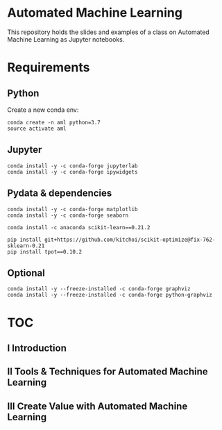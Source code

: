 # Automated Machine Learning

This repository holds the slides and examples of a class on Automated Machine Learning
as Jupyter notebooks. 

# Requirements

## Python

Create a new conda env:

    conda create -n aml python=3.7
    source activate aml

## Jupyter

    conda install -y -c conda-forge jupyterlab
    conda install -y -c conda-forge ipywidgets

## Pydata & dependencies

    conda install -y -c conda-forge matplotlib
    conda install -y -c conda-forge seaborn

    conda install -c anaconda scikit-learn==0.21.2

    pip install git+https://github.com/kitchoi/scikit-optimize@fix-762-sklearn-0.21
    pip install tpot==0.10.2
    
## Optional

    conda install -y --freeze-installed -c conda-forge graphviz
    conda install -y --freeze-installed -c conda-forge python-graphviz

# TOC

## I Introduction

## II Tools & Techniques for Automated Machine Learning

## III Create Value with Automated Machine Learning
